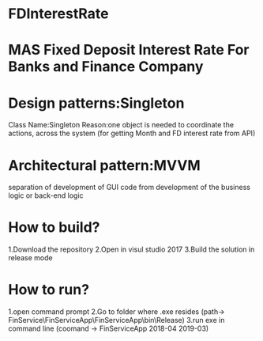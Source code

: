 # FDInterestRate
# MAS Fixed Deposit Interest Rate For Banks and Finance Company

# Design patterns:Singleton 
Class Name:Singleton 
Reason:one object is needed to coordinate the actions, across the system (for getting Month and FD interest rate from API)

# Architectural pattern:MVVM
separation of development of GUI code from development of the business logic or back-end logic 

# How to build?
1.Download the repository
2.Open in visul studio 2017
3.Build the solution in release mode

# How to run?
1.open command prompt
2.Go to folder where .exe resides (path-> FinService\FinServiceApp\FinServiceApp\bin\Release)
3.run exe in command line (coomand -> FinServiceApp  2018-04 2019-03)
